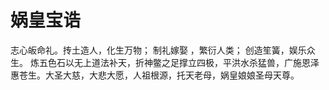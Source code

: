 # 娲皇宝诰

志心皈命礼。抟土造人，化生万物； 制礼嫁娶 ，繁衍人类； 创造笙簧，娱乐众生。 炼五色石以无上道法补天，折神鳖之足撑立四极，平洪水杀猛兽，广施恩泽惠苍生。大圣大慈，大悲大愿，人祖根源，托天老母，娲皇娘娘圣母天尊。
